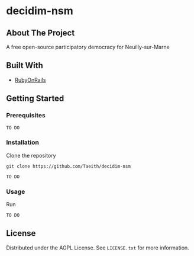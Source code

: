 # decidim-nsm

## About The Project
A free open-source participatory democracy for Neuilly-sur-Marne

## Built With
* [RubyOnRails](https://rubyonrails.org/)

## Getting Started

### Prerequisites

```
TO DO
```

### Installation

Clone the repository
```
git clone https://github.com/Taeith/decidim-nsm
```
```
TO DO
```

### Usage

Run
```
TO DO
```

## License

Distributed under the AGPL License. See `LICENSE.txt` for more information.

